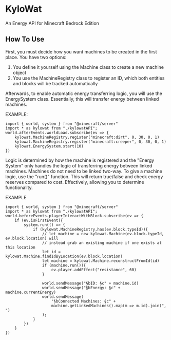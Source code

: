 # KyloWat
An Energy API for Minecraft Bedrock Edition

## How To Use
First, you must decide how you want machines to be created in the first place. You have two options:

1. You define it yourself using the Machine class to create a new machine object
2. You use the MachineRegistry class to register an ID, which both entities and blocks will be tracked automatically

Afterwards, to enable automatic energy transferring logic, you will use the EnergySystem class. Essentially, this will transfer energy between linked machines. 

EXAMPLE:
```
import { world, system } from "@minecraft/server"
import * as kylowat from "./kylowatAPI";
world.afterEvents.worldLoad.subscribe(ev => {
    kylowat.MachineRegistry.register("minecraft:dirt", 0, 30, 0, 1)
    kylowat.MachineRegistry.register("minecraft:creeper", 0, 30, 0, 1)
    kylowat.EnergySystem.start(10)
})
```

Logic is determined by how the machine is registered and the "Energy System" only handles the logic of transferring energy between linked machines. Machines do not need to be linked two-way. To give a machine logic, use the "run()" function. This will return true/false and check energy reserves compared to cost. Effectively, allowing you to determine functionality. 

EXAMPLE
```
import { world, system } from "@minecraft/server"
import * as kylowat from "./kylowatAPI";
world.beforeEvents.playerInteractWithBlock.subscribe(ev => {
    if (ev.isFirstEvent){
        system.run(() => {
            if (kylowat.MachineRegistry.has(ev.block.typeId)){
                // let machine = new kylowat.Machine(ev.block.typeId, ev.block.location) will 
                // instead grab an existing machine if one exists at this location
                let id = kylowat.Machine.findIdByLocation(ev.block.location)
                let machine = kylowat.Machine.reconstructFromId(id)
                if (machine.run()){
                    ev.player.addEffect("resistance", 60)
                }

                world.sendMessage("§bID: §c" + machine.id)
                world.sendMessage("§bEnergy: §c" + machine.currentEnergy)
                world.sendMessage(
                    "§bConnected Machines: §c" +
                    machine.getLinkedMachines().map(m => m.id).join(", ")
                ); 
            }
        })
    }
})
```
